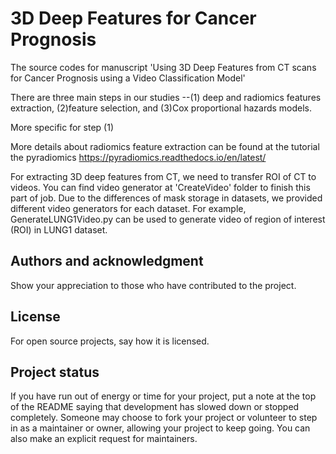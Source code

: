 # 3D Deep Features for Cancer Prognosis

The source codes for manuscript 'Using 3D Deep Features from CT scans for Cancer Prognosis using a Video Classification Model'

There are three main steps in our studies --(1) deep and radiomics features extraction, (2)feature selection, and (3)Cox proportional hazards models.

More specific for step (1)

More details about radiomics feature extraction can be found at the tutorial the pyradiomics https://pyradiomics.readthedocs.io/en/latest/

For extracting 3D deep features from CT, we need to transfer ROI of CT to videos. You can find video generator at 'CreateVideo' folder to finish this part of job.
Due to the differences of mask storage in datasets, we provided different video generators for each dataset. For example, GenerateLUNG1Video.py can be used to generate 
video of region of interest (ROI) in LUNG1 dataset.

## Authors and acknowledgment
Show your appreciation to those who have contributed to the project.

## License
For open source projects, say how it is licensed.

## Project status
If you have run out of energy or time for your project, put a note at the top of the README saying that development has slowed down or stopped completely. Someone may choose to fork your project or volunteer to step in as a maintainer or owner, allowing your project to keep going. You can also make an explicit request for maintainers.

